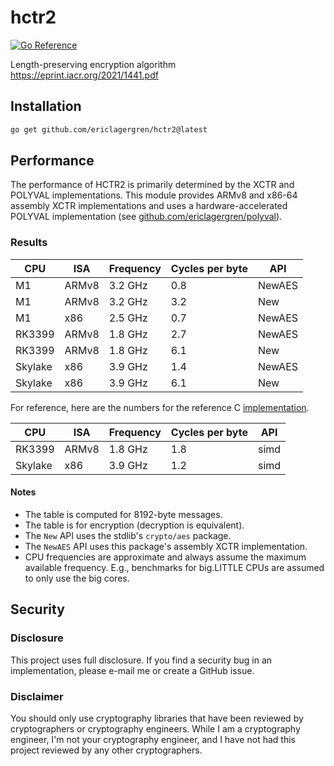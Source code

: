# hctr2

[![Go Reference](https://pkg.go.dev/badge/github.com/ericlagergren/hctr2.svg)](https://pkg.go.dev/github.com/ericlagergren/hctr2)

Length-preserving encryption algorithm https://eprint.iacr.org/2021/1441.pdf

## Installation

```bash
go get github.com/ericlagergren/hctr2@latest
```

## Performance

The performance of HCTR2 is primarily determined by the XCTR and
POLYVAL implementations. This module provides ARMv8 and x86-64 
assembly XCTR implementations and uses a hardware-accelerated
POLYVAL implementation (see [github.com/ericlagergren/polyval](https://pkg.go.dev/github.com/ericlagergren/polyval)).

### Results

| CPU     | ISA   | Frequency | Cycles per byte | API    |
| ---     | ---   | ---       | ---             | ---    |
| M1      | ARMv8 | 3.2 GHz   | 0.8             | NewAES |
| M1      | ARMv8 | 3.2 GHz   | 3.2             | New    |
| M1      | x86   | 2.5 GHz   | 0.7             | NewAES |
| RK3399  | ARMv8 | 1.8 GHz   | 2.7             | NewAES |
| RK3399  | ARMv8 | 1.8 GHz   | 6.1             | New    |
| Skylake | x86   | 3.9 GHz   | 1.4             | NewAES |
| Skylake | x86   | 3.9 GHz   | 6.1             | New    |

For reference, here are the numbers for the reference
C [implementation](https://github.com/google/hctr2).

| CPU     | ISA   | Frequency | Cycles per byte | API  |
| ---     | ---   | ---       | ---             | ---  |
| RK3399  | ARMv8 | 1.8 GHz   | 1.8             | simd |
| Skylake | x86   | 3.9 GHz   | 1.2             | simd |

#### Notes

- The table is computed for 8192-byte messages.
- The table is for encryption (decryption is equivalent).
- The `New` API uses the stdlib's `crypto/aes` package.
- The `NewAES` API uses this package's assembly XCTR
   implementation.
- CPU frequencies are approximate and always assume the maximum
   available frequency. E.g., benchmarks for big.LITTLE CPUs are
   assumed to only use the big cores.

## Security

### Disclosure

This project uses full disclosure. If you find a security bug in
an implementation, please e-mail me or create a GitHub issue.

### Disclaimer

You should only use cryptography libraries that have been
reviewed by cryptographers or cryptography engineers. While I am
a cryptography engineer, I'm not your cryptography engineer, and
I have not had this project reviewed by any other cryptographers.
